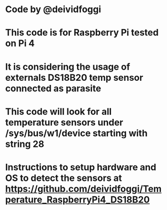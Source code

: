 # Code by @deividfoggi
# This code is for Raspberry Pi tested on Pi 4
# It is considering the usage of externals DS18B20 temp sensor connected as parasite
# This code will look for all temperature sensors under /sys/bus/w1/device starting with string 28
# Instructions to setup hardware and OS to detect the sensors at https://github.com/deividfoggi/Temperature_RaspberryPi4_DS18B20
